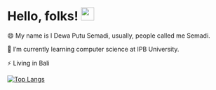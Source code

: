 # Hello, folks! <img src="https://raw.githubusercontent.com/MartinHeinz/MartinHeinz/master/wave.gif" width="30px">

😄 My name is I Dewa Putu Semadi, usually, people called me Semadi.

🌱 I’m currently learning computer science at IPB University.

⚡ Living in Bali

[![Top Langs](https://github-readme-stats.vercel.app/api/top-langs/?username=dewasemadi&layout=compact&theme=react)](https://github.com/dewasemadi/)

